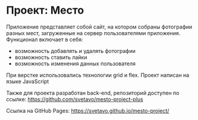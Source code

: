 # Проект: Место

Приложение представляет собой сайт, на котором собраны фотографии разных мест, загруженные на сервер пользователями приложения.
Функционал включает в себя:

- возможность добавлять и удалять фотографии
- возможность ставить лайки
- возможность изменения данных пользователя

При верстке использовались технологии grid и flex. Проект написан на языке JavaScript

Также для проекта разработан back-end, репозиторий доступен по ссылке: 
https://github.com/svetavo/mesto-project-plus

Ссылка на GitHub Pages: https://svetavo.github.io/mesto-project/
